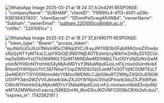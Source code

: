 ![WhatsApp Image 2025-03-21 at 18 24 37_fc2e4291](https://github.com/user-attachments/assets/21419788-1388-4c42-ab38-a61242396a81)
RESPONSE:<br/>
{
    "companyName": "SUBHAM",
    "clientID": "f19995c4-4113-4001-a29b-938f36437403",
    "clientSecret": "DDomPeOcwgAfUWBd",
    "ownerName": "Subham",
    "ownerEmail": "subham.2201061cs@iiitbh.ac.in",
    "rollNo": "2201061cs"
}

![WhatsApp Image 2025-03-21 at 18 27 37_614907f1](https://github.com/user-attachments/assets/9864a140-5ddc-475f-a8b2-bef837cb7ac2)
RESPONSE:<br/>
{
    "token_type": "Bearer",
    "access_token": "eyJhbGciOiJIUzI1NiIsInR5cCI6IkpXVCJ9.eyJNYXBDbGFpbXMiOnsiZXhwIjoxNzQyNTYyMTkxLCJpYXQiOjE3NDI1NjE4OTEsImlzcyI6IkFmZm9yZG1lZCIsImp0aSI6ImYxOTk5NWM0LTQxMTMtNDAwMS1hMjliLTkzOGYzNjQzNzQwMyIsInN1YiI6InN1YmhhbS4yMjAxMDYxY3NAaWlpdGJoLmFjLmluIn0sImNvbXBhbnlOYW1lIjoiU1VCSEFNIiwiY2xpZW50SUQiOiJmMTk5OTVjNC00MTEzLTQwMDEtYTI5Yi05MzhmMzY0Mzc0MDMiLCJjbGllbnRTZWNyZXQiOiJERG9tUGVPY3dnQWZVV0JkIiwib3duZXJOYW1lIjoiU3ViaGFtIiwib3duZXJFbWFpbCI6InN1YmhhbS4yMjAxMDYxY3NAaWlpdGJoLmFjLmluIiwicm9sbE5vIjoiMjIwMTA2MWNzIn0.eacrqJS8KB2nHN_8knDSoJKOVNFCGD6bCRXb3sfcduU",
    "expires_in": 1742562191
}
